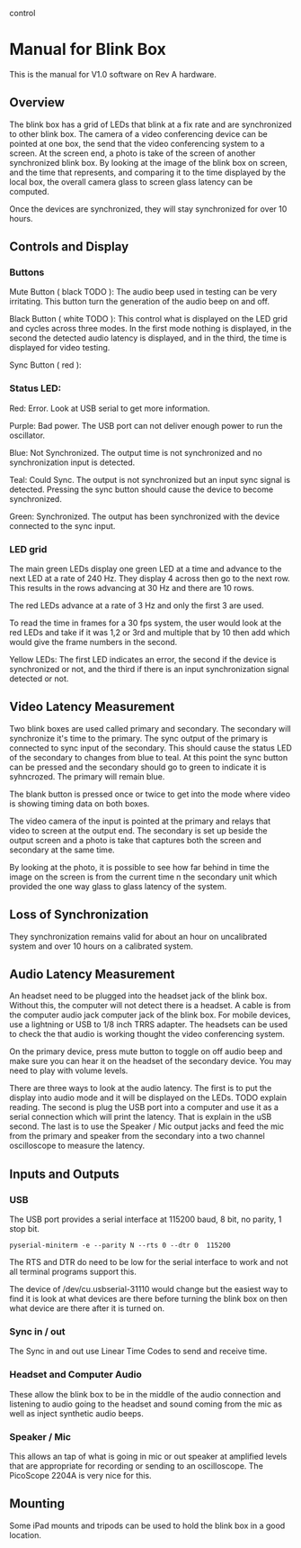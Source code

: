 control
# Manual for Blink Box

This is the manual for V1.0 software on Rev A hardware.


## Overview

The blink box has a grid of LEDs that blink at a fix rate and are
synchronized to other blink box. The camera of a video conferencing device
can be pointed at one box, the send that the video conferencing system to
a screen. At the screen end, a photo is take of the screen of another
synchronized blink box. By looking at the image of the blink box on
screen, and the time that represents, and comparing it to the time
displayed by the local box, the overall camera glass to screen glass
latency can be computed.

Once the devices are synchronized, they will stay synchronized for over
10 hours.

## Controls and Display

### Buttons

Mute Button ( black TODO ): The audio beep used in testing can be very
irritating. This button turn the generation of the audio beep on and off.

Black Button ( white TODO ): This control what is displayed on the LED
grid and cycles across three modes. In the first mode nothing is
displayed, in the second the detected audio latency is displayed, and in
the third, the time is displayed for video testing.

Sync Button ( red ):


### Status LED:

Red: Error. Look at USB serial to get more information.

Purple: Bad power. The USB port can not deliver enough power to run the
oscillator.

Blue: Not Synchronized. The output time is not synchronized and no
synchronization input is detected.

Teal: Could Sync. The output is not synchronized but an input sync signal
is detected. Pressing the sync button should cause the device to become
synchronized.

Green: Synchronized. The output has been synchronized with the device
connected to the sync input.


### LED grid

The main green LEDs display one green LED at a time and advance to the
next LED at a rate of 240 Hz. They display 4 across then go to the next
row. This results in the rows advancing at 30 Hz and there are 10 rows.

The red LEDs advance at a rate of 3 Hz and only the first 3 are used.

To read the time in frames for a 30 fps system, the user would look at
the red LEDs and take if it was 1,2 or 3rd and multiple that by 10 then
add which would give the frame numbers in the second.

Yellow LEDs: The first LED indicates an error, the second if the device
is synchronized or not, and the third if there is an input synchronization
signal detected or not.


## Video Latency Measurement

Two blink boxes are used called primary and secondary. The secondary will
synchronize it's time to the primary. The sync output of the primary is
connected to sync input of the secondary. This should cause the status
LED of the secondary to changes from blue to teal. At this point the sync
button can be pressed and the secondary should go to green to indicate
it is syhncrozed. The primary will remain blue.

The blank button is pressed once or twice to get into the mode where
video is showing timing data on both boxes.

The video camera of the input is pointed at the primary and relays that
video to screen at the output end. The secondary is set up beside the
output screen and a photo is take that captures both the screen and
secondary at the same time.

By looking at the photo, it is possible to see how far behind in time the
image on the screen is from the current time n the secondary unit which
provided the one way glass to glass latency of the system.

## Loss of Synchronization

They synchronization remains valid for about an hour on uncalibrated
system and over 10 hours on a calibrated system.

## Audio Latency Measurement

An headset need to be plugged into the headset jack of the blink
box. Without this, the computer will not detect there is a headset. A
cable is from the computer audio jack computer jack of the blink
box. For mobile devices, use a lightning or USB to 1/8 inch TRRS
adapter. The headsets can be used to check the that audio is working
thought the video conferencing system.

On the primary device, press mute button to toggle on off audio beep and
make sure you can hear it on the headset of the secondary device. You
may need to play with volume levels.

There are three ways to look at the audio latency. The first is to put
the display into audio mode and it will be displayed on the LEDs. TODO
explain reading. The second is plug the USB port into a computer and use
it as a serial connection which will print the latency. That is explain
in the uSB second. The last is to use the Speaker / Mic output jacks
and feed the mic from the primary and speaker from the secondary into a
two channel oscilloscope to measure the latency.

## Inputs and Outputs

### USB

The USB port provides a serial interface at 115200 baud, 8 bit, no
parity, 1 stop bit.

```
pyserial-miniterm -e --parity N --rts 0 --dtr 0  115200
```

The RTS and DTR do need to be low for the serial interface to work and
not all terminal programs support this.

The device of /dev/cu.usbserial-31110 would change but the easiest way to
find it is look at what devices are there before turning the blink box
on then what device are there after it is turned on.


### Sync in / out

The Sync in and out use Linear Time Codes to send and receive time.


### Headset and Computer Audio

These allow the blink box to be in the middle of the audio connection
and listening to audio going to the headset and sound coming from the mic
as well as inject synthetic audio beeps.


### Speaker / Mic

This allows an tap of what is going in mic or out speaker at amplified
levels that are appropriate for recording or sending to an
oscilloscope. The PicoScope 2204A is very nice for this.


## Mounting

Some iPad mounts and tripods can be used to hold the blink box in a good location.
